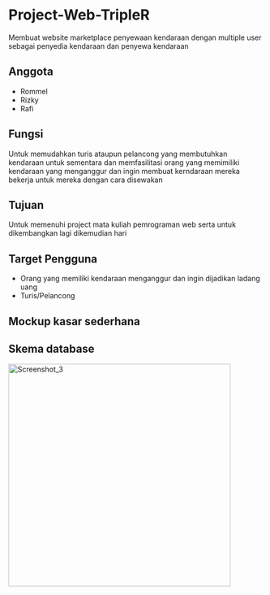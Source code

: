 # Project-Web-TripleR
Membuat website marketplace penyewaan kendaraan dengan multiple user sebagai penyedia kendaraan dan penyewa kendaraan

## Anggota
- Rommel 
- Rizky
- Rafi

## Fungsi 
Untuk memudahkan turis ataupun pelancong yang membutuhkan kendaraan untuk sementara dan memfasilitasi orang yang memimiliki kendaraan yang menganggur dan ingin membuat kerndaraan mereka bekerja untuk mereka dengan cara disewakan

## Tujuan
Untuk memenuhi project mata kuliah pemrograman web serta untuk dikembangkan lagi dikemudian hari

## Target Pengguna
- Orang yang memiliki kendaraan menganggur dan ingin dijadikan ladang uang
- Turis/Pelancong

## Mockup kasar sederhana

## Skema database

<img width="438" alt="Screenshot_3" src="https://user-images.githubusercontent.com/66240799/133297658-83a9ca27-3333-4067-ba6e-0ef42f934ae5.png">

